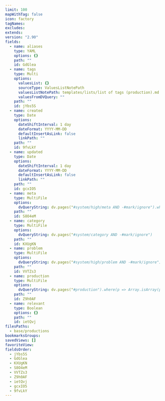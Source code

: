 ```yaml
---
limit: 100
mapWithTag: false
icon: factory
tagNames: 
excludes: 
extends: 
version: "2.90"
fields:
  - name: aliases
    type: YAML
    options: {}
    path: ""
    id: GdGlea
  - name: tags
    type: Multi
    options:
      valuesList: {}
      sourceType: ValuesListNotePath
      valuesListNotePath: templates/lists/list of tags (production).md
      valuesFromDVQuery: ""
    path: ""
    id: jYbs5S
  - name: created
    type: Date
    options:
      dateShiftInterval: 1 day
      dateFormat: YYYY-MM-DD
      defaultInsertAsLink: false
      linkPath: ""
    path: ""
    id: 9fvLkY
  - name: updated
    type: Date
    options:
      dateShiftInterval: 1 day
      dateFormat: YYYY-MM-DD
      defaultInsertAsLink: false
      linkPath: ""
    path: ""
    id: gcxIO5
  - name: meta
    type: MultiFile
    options:
      dvQueryString: dv.pages("#system/high/meta AND -#mark/ignore").where(p => Array.isArray(p.file.frontmatter.category) && current.file.frontmatter.category.some(v => p.file.frontmatter.category.includes(v)))
    path: ""
    id: S8O4eM
  - name: category
    type: MultiFile
    options:
      dvQueryString: dv.pages("#system/category AND -#mark/ignore")
    path: ""
    id: KXUgKN
  - name: problem
    type: MultiFile
    options:
      dvQueryString: dv.pages("#system/high/problem AND -#mark/ignore").where(p => Array.isArray(p.file.frontmatter.meta) && current.file.frontmatter.meta.some(v => p.file.frontmatter.meta.includes(v)))
    path: ""
    id: VVTZs3
  - name: production
    type: MultiFile
    options:
      dvQueryString: dv.pages("#production").where(p => Array.isArray(p.file.frontmatter.category) && current.file.frontmatter.category.some(v => p.file.frontmatter.category.includes(v)))
    path: ""
    id: Z9h0AF
  - name: relevant
    type: Boolean
    options: {}
    path: ""
    id: ietQvj
filesPaths:
  - base/productions
bookmarksGroups: 
savedViews: []
favoriteView: 
fieldsOrder:
  - jYbs5S
  - GdGlea
  - KXUgKN
  - S8O4eM
  - VVTZs3
  - Z9h0AF
  - ietQvj
  - gcxIO5
  - 9fvLkY
---
```


